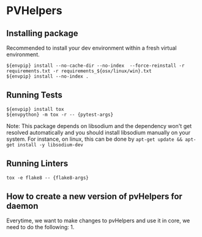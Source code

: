 # PVHelpers

## Installing package

Recommended to install your dev environment within a fresh virtual environment.
```
${envpip} install --no-cache-dir --no-index  --force-reinstall -r requirements.txt -r requirements_${osx/linux/win}.txt
${envpip} install --no-index .
```

## Running Tests
 ```
 ${envpip} install tox
 ${envpython} -m tox -r -- {pytest-args}
 ```

 Note: This package depends on libsodium and the dependency won't get resolved automatically and you should install libsodium manually on your system. For instance, on linux, this can be done by `apt-get update && apt-get install -y libsodium-dev`

## Running Linters
```tox -e flake8 -- {flake8-args}```



## How to create a new version of pvHelpers for daemon

Everytime, we want to make changes to pvHelpers and use it in core, we need to do the following:
1.
